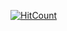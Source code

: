 [![HitCount](http://hits.dwyl.com/watislaf/watislaf.svg?style=flat-square)](http://hits.dwyl.com/watislaf/watislaf)
   
